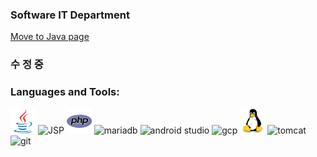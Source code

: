 ### Software IT Department

[Move to Java page](https://github.com/leehyunsuck/Java)

### 수 정 중

<h3 align="left">Languages and Tools:</h3>

<p align="left"> 

  <!-- JAVA -->
  <img src="https://raw.githubusercontent.com/devicons/devicon/master/icons/java/java-original.svg" alt="java" width="40" height="40" /> 
  
  <!-- JSP -->
  <img src="https://cdn-icons-png.flaticon.com/512/28/28968.png" alt="JSP" width="40" height="40" />
  
  <!-- PHP -->
  <img src="https://raw.githubusercontent.com/devicons/devicon/master/icons/php/php-original.svg" alt="php" width="40" height="40" />

  <!-- mariaDB -->
  <img src="https://www.vectorlogo.zone/logos/mariadb/mariadb-icon.svg" alt="mariadb" width="40" height="40" /> 
  
  <!-- 안드로이드 스튜디오 -->
  <img src="https://developer.android.com/static/images/logos/android.svg?hl=ko" alt="android studio" width="40" height="40" /> 

  <!-- 구글 클라우드 플랫폼 -->
  <img src="https://www.vectorlogo.zone/logos/google_cloud/google_cloud-icon.svg" alt="gcp" width="40" height="40" /> 

  <!-- Linux -->
  <img src="https://raw.githubusercontent.com/devicons/devicon/master/icons/linux/linux-original.svg" alt="linux" width="40" height="40" /> 

  <!-- 아파치 톰캣 -->
  <img src="https://cdn.icon-icons.com/icons2/2699/PNG/512/apache_tomcat_logo_icon_167851.png" alt="tomcat" width="40" height="40" />
  
  <!-- GIT -->
  <img src="https://www.vectorlogo.zone/logos/git-scm/git-scm-icon.svg" alt="git" width="40" height="40" />
  
</p>
